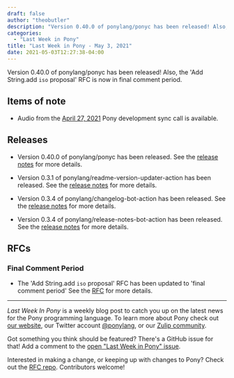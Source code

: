 ```yaml
---
draft: false
author: "theobutler"
description: "Version 0.40.0 of ponylang/ponyc has been released! Also, the 'Add String.add `iso` proposal' RFC is now in final comment period."
categories:
  - "Last Week in Pony"
title: "Last Week in Pony - May 3, 2021"
date: 2021-05-03T12:27:38-04:00
---
```


Version 0.40.0 of ponylang/ponyc has been released! Also, the 'Add String.add `iso` proposal' RFC is now in final comment period.
<!-- more -->

## Items of note

- Audio from the [April 27, 2021](https://sync-recordings.ponylang.io/r/2021_04_27.m4a) Pony development sync call is available.

## Releases

- Version 0.40.0 of ponylang/ponyc has been released.
See the [release notes](https://github.com/ponylang/ponyc/releases/tag/0.40.0) for more details.

- Version 0.3.1 of ponylang/readme-version-updater-action has been released.
See the [release notes](https://github.com/ponylang/readme-version-updater-action/releases/tag/0.3.1) for more details.

- Version 0.3.4 of ponylang/changelog-bot-action has been released.
See the [release notes](https://github.com/ponylang/changelog-bot-action/releases/tag/0.3.4) for more details.

- Version 0.3.4 of ponylang/release-notes-bot-action has been released.
See the [release notes](https://github.com/ponylang/release-notes-bot-action/releases/tag/0.3.4) for more details.

## RFCs

### Final Comment Period

- The 'Add String.add `iso` proposal' RFC has been updated to 'final comment period'
See the [RFC](https://github.com/ponylang/rfcs/pull/185) for more details.

---

_Last Week In Pony_ is a weekly blog post to catch you up on the latest news for the Pony programming language. To learn more about Pony check out [our website](https://ponylang.io), our Twitter account [@ponylang](https://twitter.com/ponylang), or our [Zulip community](https://ponylang.zulipchat.com).

Got something you think should be featured? There's a GitHub issue for that! Add a comment to the [open "Last Week in Pony" issue](https://github.com/ponylang/ponylang.github.io/issues?q=is%3Aissue+is%3Aopen+label%3Alast-week-in-pony).

Interested in making a change, or keeping up with changes to Pony? Check out the [RFC repo](https://github.com/ponylang/rfcs). Contributors welcome!
